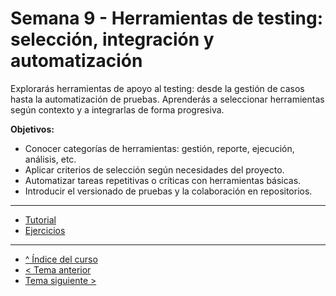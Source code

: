 # Semana 9 - Herramientas de testing: selección, integración y automatización

Explorarás herramientas de apoyo al testing: desde la gestión de casos hasta la automatización de pruebas. Aprenderás a seleccionar herramientas según contexto y a integrarlas de forma progresiva.

**Objetivos:**

- Conocer categorías de herramientas: gestión, reporte, ejecución, análisis, etc.
- Aplicar criterios de selección según necesidades del proyecto.
- Automatizar tareas repetitivas o críticas con herramientas básicas.
- Introducir el versionado de pruebas y la colaboración en repositorios.

---

- [Tutorial](./tutorial.md)
- [Ejercicios](./ejercicios.md)

---

- [^ Índice del curso](../readme.md)
- [< Tema anterior](../semana08/readme.md)
- [Tema siguiente >](../semana10/readme.md)
